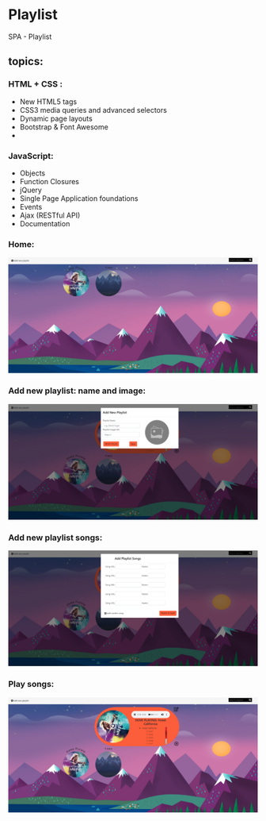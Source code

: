 # Playlist
SPA - Playlist


## topics:

### HTML + CSS :
* New HTML5 tags 
* CSS3 media queries and advanced selectors 
* Dynamic page layouts 
* Bootstrap  & Font Awesome
* 

### JavaScript:

* Objects 
* Function Closures
* jQuery
* Single Page Application foundations 
* Events
* Ajax (RESTful API)
* Documentation



### Home:

![picture](./images/home.PNG)

### Add new playlist: name and image:

![picture](./images/add-playlist-name.PNG)

### Add new playlist songs:

![picture](./images/add-playlist-songs.PNG)

### Play songs:

![picture](./images/play-song.PNG)
